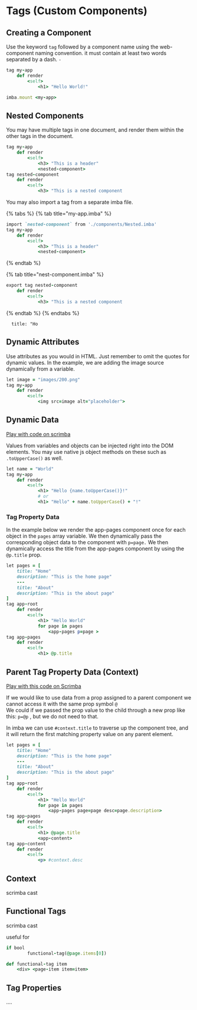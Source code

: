 # Tags \(Custom Components\)

## Creating a Component

Use the keyword `tag` followed by a component name using the web-component naming convention. it must contain at least two words separated by a dash. `-`

```ruby
tag my-app
    def render
        <self>
            <h1> "Hello World!"

imba.mount <my-app>
```

## Nested Components

You may have multiple tags in one document, and render them within the other tags in the document.

```ruby
tag my-app
    def render
        <self>
            <h3> "This is a header"
            <nested-component>
tag nested-component
    def render
        <self>
            <h3> "This is a nested component
```

You may also import a tag from a separate imba file.

{% tabs %}
{% tab title="my-app.imba" %}
```ruby
import `nested-component` from './components/Nested.imba'
tag my-app
    def render
        <self>
            <h3> "This is a header"
            <nested-component>
```
{% endtab %}

{% tab title="nest-component.imba" %}
```ruby
export tag nested-component
    def render
        <self>
            <h3> "This is a nested component
```
{% endtab %}
{% endtabs %}

```text
  title: "Ho
```

## Dynamic Attributes

Use attributes as you would in HTML. Just remember to omit the quotes for dynamic values. In the example, we are adding the image source dynamically from a variable.

```ruby
let image = "images/200.png"
tag my-app
    def render
        <self>
            <img src=image alt="placeholder">
```

## Dynamic Data

[Play with code on scrimba](https://scrimba.com/c/cRqydLsD)

Values from variables and objects can be injected right into the DOM elements. You may use native js object methods on these such as `.toUpperCase()` as well.

```ruby
let name = "World"
tag my-app
    def render
        <self>
            <h1> "Hello {name.toUpperCase()}!"
            # or
            <h1> "Hello" + name.toUpperCase() + "!"
```

### Tag Property Data

In the example below we render the app-pages component once for each object in the `pages` array variable. We then dynamically pass the corresponding object data to the component with `p=page.` We then dynamically access the title from the app-pages component by using the `@p.title` prop.

```ruby
let pages = [
    title: "Home"
    description: "This is the home page"
    ---
    title: "About"
    description: "This is the about page"
]
tag app-root
    def render
        <self>
            <h1> "Hello World"
            for page in pages
                <app-pages p=page >
tag app-pages
    def render
        <self>
            <h1> @p.title
```

## Parent Tag Property Data \(Context\)

[Play with this code on Scrimba](https://scrimba.com/c/cRqydLsD)

If we would like to use data from a prop assigned to a parent component we cannot access it with the same prop symbol `@`  
We could if we passed the prop value to the child through a new prop like this: `p=@p` , but we do not need to that.

In imba we can use `#context.title` to traverse up the component tree, and it will return the first matching property value on any parent element.

```ruby
let pages = [
    title: "Home"
    description: "This is the home page"
    ---
    title: "About"
    description: "This is the about page"
]
tag app-root
    def render
        <self>
            <h1> "Hello World"
            for page in pages
                <app-pages page=page desc=page.description>
tag app-pages
    def render
        <self>
            <h1> @page.title
            <app-content>
tag app-content
    def render
        <self>
            <p> #context.desc
```

## Context

scrimba cast

## Functional Tags

scrimba cast

useful for

```ruby
if bool
        functional-tag(@page.items[0])

def functional-tag item
    <div> <page-item item=item>
```

## Tag Properties

....

